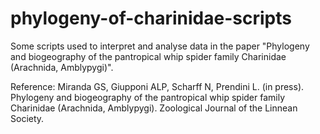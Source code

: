 # phylogeny-of-charinidae-scripts
Some scripts used to interpret and analyse data in the paper "Phylogeny and biogeography of the pantropical whip spider family Charinidae (Arachnida, Amblypygi)".

Reference:
Miranda GS, Giupponi ALP, Scharff N, Prendini L. (in press). Phylogeny and biogeography of the pantropical whip spider family Charinidae (Arachnida, Amblypygi). Zoological Journal of the Linnean Society.
